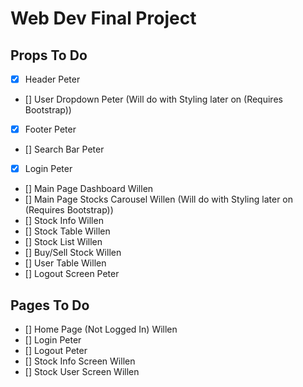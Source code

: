# Web Dev Final Project

## Props To Do

- [x] Header Peter
- [] User Dropdown Peter (Will do with Styling later on (Requires Bootstrap))
- [x] Footer Peter
- [] Search Bar Peter
- [x] Login Peter
- [] Main Page Dashboard Willen
- [] Main Page Stocks Carousel Willen (Will do with Styling later on (Requires Bootstrap))
- [] Stock Info Willen
- [] Stock Table Willen
- [] Stock List Willen
- [] Buy/Sell Stock Willen
- [] User Table Willen
- [] Logout Screen Peter

## Pages To Do
 - [] Home Page (Not Logged In) Willen
 - [] Login Peter
 - [] Logout Peter
 - [] Stock Info Screen Willen
 - [] Stock User Screen Willen
